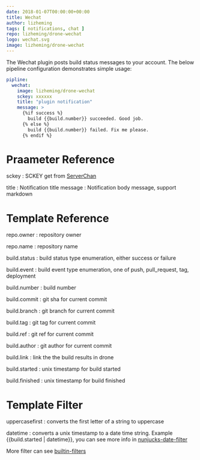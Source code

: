 ```yaml
---
date: 2018-01-07T00:00:00+00:00
title: Wechat
author: lizheming
tags: [ notifications, chat ]
repo: lizheming/drone-wechat
logo: wechat.svg
image: lizheming/drone-wechat
---
```


The Wechat plugin posts build status messages to your account. The below pipeline configuration demonstrates simple usage:

```yaml
pipline:
  wechat:
    image: lizheming/drone-wechat
    sckey: xxxxxx
    title: "plugin notification"
    message: >
      {%if success %}
        build {{build.number}} succeeded. Good job.
      {% else %}
        build {{build.number}} failed. Fix me please.
      {% endif %}
```

# Praameter Reference

sckey
: SCKEY get from [ServerChan](http://sc.ftqq.com)

title
: Notification title
message
: Notification body message, support markdown

# Template Reference

repo.owner
: repository owner

repo.name
: repository name

build.status
: build status type enumeration, either success or failure

build.event
: build event type enumeration, one of push, pull_request, tag, deployment

build.number
: build number

build.commit
: git sha for current commit

build.branch
: git branch for current commit

build.tag
: git tag for current commit

build.ref
: git ref for current commit

build.author
: git author for current commit

build.link
: link the the build results in drone

build.started
: unix timestamp for build started

build.finished
: unix timestamp for build finished

# Template Filter

uppercasefirst
: converts the first letter of a string to uppercase

datetime
: converts a unix timestamp to a date time string. Example {{build.started | datetime}}, you can see more info in [nunjucks-date-filter](https://www.npmjs.com/package/nunjucks-date-filter)

More filter can see [builtin-filters](https://mozilla.github.io/nunjucks/templating.html#builtin-filters)